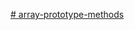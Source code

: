 [# array-prototype-methods](https://github.com/mdn/advanced-js-fundamentals-ck/tree/gh-pages/tutorials/01-array-prototype-methods)

